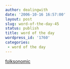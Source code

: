 ```yaml
---
author: dealingwith
date: '2006-10-16 16:57:00'
layout: post
slug: word-of-the-day-45
status: publish
title: word of the day
wordpress_id: '1760'
categories:
 - word of the day
---
```


[folksonomic][1]

   [1]:
http://www.steve.museum/index.php?option=com_content&task=view&id=43&Itemid=61

